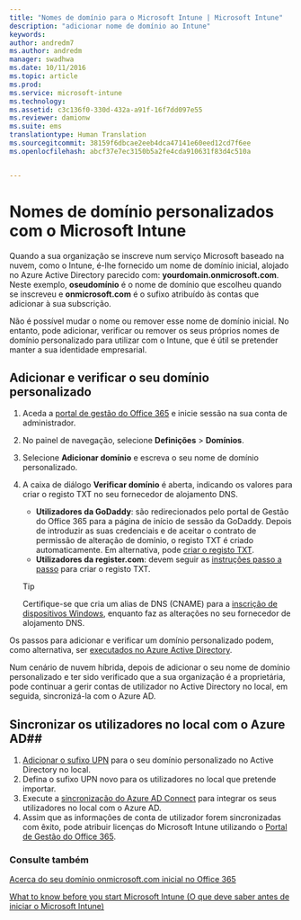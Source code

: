 ```yaml
---
title: "Nomes de domínio para o Microsoft Intune | Microsoft Intune"
description: "adicionar nome de domínio ao Intune"
keywords: 
author: andredm7
ms.author: andredm
manager: swadhwa
ms.date: 10/11/2016
ms.topic: article
ms.prod: 
ms.service: microsoft-intune
ms.technology: 
ms.assetid: c3c136f0-330d-432a-a91f-16f7dd097e55
ms.reviewer: damionw
ms.suite: ems
translationtype: Human Translation
ms.sourcegitcommit: 38159f6dbcae2eeb4dca47141e60eed12cd7f6ee
ms.openlocfilehash: abcf37e7ec3150b5a2fe4cda910631f83d4c510a


---
```




# Nomes de domínio personalizados com o Microsoft Intune

Quando a sua organização se inscreve num serviço Microsoft baseado na nuvem, como o Intune, é-lhe fornecido um nome de domínio inicial, alojado no Azure Active Directory parecido com: **yourdomain.onmicrosoft.com**. Neste exemplo, **oseudomínio** é o nome de domínio que escolheu quando se inscreveu e **onmicrosoft.com** é o sufixo atribuído às contas que adicionar à sua subscrição.

Não é possível mudar o nome ou remover esse nome de domínio inicial. No entanto, pode adicionar, verificar ou remover os seus próprios nomes de domínio personalizado para utilizar com o Intune, que é útil se pretender manter a sua identidade empresarial.

## Adicionar e verificar o seu domínio personalizado 

1. Aceda a [portal de gestão do Office 365](https://portal.office.com/Admin/Default.aspx) e inicie sessão na sua conta de administrador.

2. No painel de navegação, selecione **Definições** &gt; **Domínios**.

3. Selecione **Adicionar domínio** e escreva o seu nome de domínio personalizado.

4. A caixa de diálogo **Verificar domínio** é aberta, indicando os valores para criar o registo TXT no seu fornecedor de alojamento DNS.
    - **Utilizadores da GoDaddy**: são redirecionados pelo portal de Gestão do Office 365 para a página de início de sessão da GoDaddy. Depois de introduzir as suas credenciais e de aceitar o contrato de permissão de alteração de domínio, o registo TXT é criado automaticamente. Em alternativa, pode [criar o registo TXT](https://support.office.com/en-us/article/Create-DNS-records-at-GoDaddy-for-Office-365-f40a9185-b6d5-4a80-bb31-aa3bb0cab48a?ui=en-US&rs=en-US&ad=US).
    - **Utilizadores da register.com**: devem seguir as [instruções passo a passo](https://support.office.com/en-us/article/Create-DNS-records-at-Register-com-for-Office-365-55bd8c38-3316-48ae-a368-4959b2c1684e?ui=en-US&rs=en-US&ad=US#BKMK_verify) para criar o registo TXT.

    > [!TIP] 
    > Certifique-se que cria um alias de DNS (CNAME) para a [inscrição de dispositivos Windows](/Intune/deploy-use/set-up-windows-phone-management-with-microsoft-intune), enquanto faz as alterações no seu fornecedor de alojamento DNS.

Os passos para adicionar e verificar um domínio personalizado podem, como alternativa, ser [executados no Azure Active Directory](https://azure.microsoft.com/en-us/documentation/articles/active-directory-add-domain/).

Num cenário de nuvem híbrida, depois de adicionar o seu nome de domínio personalizado e ter sido verificado que a sua organização é a proprietária, pode continuar a gerir contas de utilizador no Active Directory no local, em seguida, sincronizá-la com o Azure AD.

## Sincronizar os utilizadores no local com o Azure AD##

1. [Adicionar o sufixo UPN](https://technet.microsoft.com/en-us/library/cc772007.aspx) para o seu domínio personalizado no Active Directory no local.
2. Defina o sufixo UPN novo para os utilizadores no local que pretende importar.
3. Execute a [sincronização do Azure AD Connect](https://azure.microsoft.com/en-us/documentation/articles/active-directory-aadconnect/) para integrar os seus utilizadores no local com o Azure AD.
4. Assim que as informações de conta de utilizador forem sincronizadas com êxito, pode atribuir licenças do Microsoft Intune utilizando o [Portal de Gestão do Office 365](https://portal.office.com/Admin/Default.aspx).

### Consulte também

[Acerca do seu domínio onmicrosoft.com inicial no Office 365](https://support.office.com/en-us/article/About-your-initial-onmicrosoft-com-domain-in-Office-365-B9FC3018-8844-43F3-8DB1-1B3A8E9CFD5A?ui=en-US&rs=en-US&ad=US)

[What to know before you start Microsoft Intune (O que deve saber antes de iniciar o Microsoft Intune)](what-to-know-before-you-start-microsoft-intune.md)



<!--HONumber=Oct16_HO2-->



